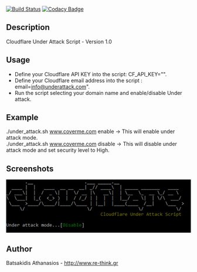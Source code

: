 [![Build Status](https://travis-ci.org/abatsakidis/cf_under_attack.svg?branch=master)](https://travis-ci.org/abatsakidis/cf_under_attack)
[![Codacy Badge](https://app.codacy.com/project/badge/Grade/742445bf63f6436685dfc63c9a083ac1)](https://www.codacy.com/gh/abatsakidis/cf-Under-Attack/dashboard?utm_source=github.com&amp;utm_medium=referral&amp;utm_content=abatsakidis/cf-Under-Attack&amp;utm_campaign=Badge_Grade)

## Description

Cloudflare Under Attack Script - Version 1.0

## Usage

* Define your Cloudflare API KEY into the script: CF_API_KEY="".
* Define your Cloudflare email address into the script : email=info@underattack.com".
* Run the script selecting your domain name and enable/disable Under attack.

## Example

./under_attack.sh www.coverme.com enable  -> This will enable under attack mode.<br>
./under_attack.sh www.coverme.com disable -> This will disable under attack mode and set security level to High.

## Screenshots

![Alt text](/screenshots/disable.png?raw=true "Disable Under Attack")

## Author

Batsakidis Athanasios - http://www.re-think.gr

